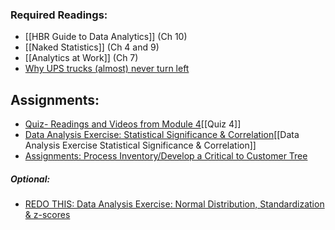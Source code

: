 ### Required Readings:
- [[HBR Guide to Data Analytics]] (Ch 10)
- [[Naked Statistics]] (Ch 4 and 9) 
- [[Analytics at Work]] (Ch 7)
- [Why UPS trucks (almost) never turn left](https://www.cnn.com/2017/02/16/world/ups-trucks-no-left-turns/index.html)

## Assignments:
- [Quiz- Readings and Videos from Module 4](https://messiah.instructure.com/courses/2025725/quizzes/4512495?module_item_id=40966995)[[Quiz 4]]
- [Data Analysis Exercise: Statistical Significance & Correlation](https://messiah.instructure.com/courses/2025725/assignments/19199291?module_item_id=40966989)[[Data Analysis Exercise Statistical Significance & Correlation]]
- [Assignments: Process Inventory/Develop a Critical to Customer Tree](https://messiah.instructure.com/courses/2025725/assignments/19199291?module_item_id=40966989)
##### Optional:
- [REDO THIS: Data Analysis Exercise: Normal Distribution, Standardization & z-scores](https://messiah.instructure.com/courses/2025725/assignments/19199288)